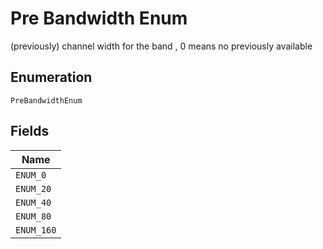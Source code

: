 
# Pre Bandwidth Enum

(previously) channel width for the band , 0 means no previously available

## Enumeration

`PreBandwidthEnum`

## Fields

| Name |
|  --- |
| `ENUM_0` |
| `ENUM_20` |
| `ENUM_40` |
| `ENUM_80` |
| `ENUM_160` |

